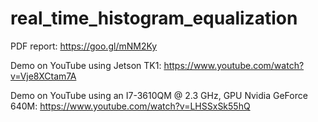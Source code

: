 # real_time_histogram_equalization

PDF report: https://goo.gl/mNM2Ky

Demo on YouTube using Jetson TK1: https://www.youtube.com/watch?v=Vje8XCtam7A

Demo on YouTube using an I7-3610QM @ 2.3 GHz, GPU Nvidia GeForce 640M: https://www.youtube.com/watch?v=LHSSxSk55hQ

